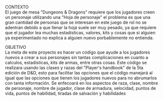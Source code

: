 CONTEXTO\
El juego de mesa "Dungeons & Dragons" requiere que los jugadores creen un personaje utilizando una "Hoja de personaje" el problema es que una gran cantidad de personas que se interesan en este juego de rol no se adentran debido a que llenar la hoja suele ser muy pesado, ya que requiere que el jugador lea muchas estadisticas, valores, kits y cosas que si alguien ya experimentado no explica a alguien nuevo porbablemente no entienda.

OBJETIVO\
La meta de este proyecto es hacer un código que ayude a los jugadores nuevos a crear a sus personajes sin tantas complicaciones en cuanto a calculos, estadisticas, kits de armas, entre otras cosas. Este código se realizara usando las clases y razas del "Player's handbook" de la 5ta edición de D&D, esto para facilitar las opciones que el código manejará al igual que las opciones que tienen los jugadores nuevos para no abrumarlos con tanta información. Se enfecoará en los aspectos de raza, clase, nombre de personaje, nombre de jugador, clase de armadura, velocidad, puntos de vida, puntos de habilidad, tiradas de salvación y habilidades
